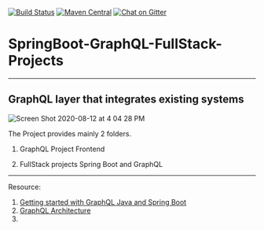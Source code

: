 [![Build Status](https://travis-ci.org/graphql-java-kickstart/graphql-spring-boot.svg?branch=master)](https://travis-ci.org/graphql-java-kickstart/graphql-spring-boot)
[![Maven Central](https://img.shields.io/maven-central/v/com.graphql-java-kickstart/graphql-spring-boot-starter.svg)](https://maven-badges.herokuapp.com/maven-central/com.graphql-java-kickstart/graphql-spring-boot-starter)
[![Chat on Gitter](https://badges.gitter.im/Join%20Chat.svg)](https://gitter.im/graphql-java-kickstart/Lobby)


# SpringBoot-GraphQL-FullStack-Projects
----------

## GraphQL layer that integrates existing systems

![Screen Shot 2020-08-12 at 4 04 28 PM](https://user-images.githubusercontent.com/11626327/89985178-9ed26000-dcb5-11ea-9e69-262e16857927.png)


The Project provides mainly  2 folders.

1. GraphQL Project Frontend

2. FullStack projects Spring Boot and GraphQL 

--------------------------


Resource: 
 1. [Getting started with GraphQL Java and Spring Boot](https://www.graphql-java.com/tutorials/getting-started-with-spring-boot/#try-out-the-api)
 2. [GraphQL Architecture](https://www.howtographql.com/basics/3-big-picture/)
 3. 

